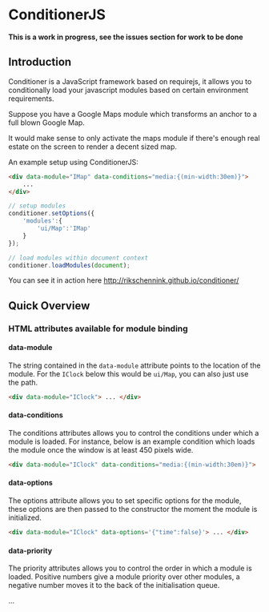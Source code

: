 ConditionerJS
================================

**This is a work in progress, see the issues section for work to be done**

Introduction
--------------------------------

Conditioner is a JavaScript framework based on requirejs, it allows you to conditionally load your javascript modules based on certain environment requirements.

Suppose you have a Google Maps module which transforms an anchor to a full blown Google Map.

It would make sense to only activate the maps module if there's enough real estate on the screen to render a decent sized map.

An example setup using ConditionerJS:

```html
<div data-module="IMap" data-conditions="media:{(min-width:30em)}">
    ...
</div>
```

```javascript
// setup modules
conditioner.setOptions({
    'modules':{
        'ui/Map':'IMap'
    }
});

// load modules within document context
conditioner.loadModules(document);
```

You can see it in action here http://rikschennink.github.io/conditioner/





Quick Overview
--------------------------------

### HTML attributes available for module binding

#### data-module
The string contained in the `data-module` attribute points to the location of the module. For the `IClock` below this would be `ui/Map`, you can also just use the path.
```html
<div data-module="IClock"> ... </div>
```

#### data-conditions
The conditions attributes allows you to control the conditions under which a module is loaded. For instance, below is an example condition which loads the module once the window is at least 450 pixels wide.
```html
<div data-module="IClock" data-conditions="media:{(min-width:30em)}"> ... </div>
```

#### data-options
The options attribute allows you to set specific options for the module, these options are then passed to the constructor the moment the module is initialized.
```html
<div data-module="IClock" data-options='{"time":false}'> ... </div>
```

#### data-priority
The priority attributes allows you to control the order in which a module is loaded. Positive numbers give a module priority over other modules, a negative number moves it to the back of the initialisation queue.
<div data-module="IClock" data-priority="1"> ... </div>
